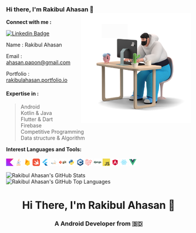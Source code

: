 ### Hi there, I'm Rakibul Ahasan 👋<a target="_blank" href="#"><img align="right" alt="GIF" src="https://raw.githubusercontent.com/PaponAhasan/PaponAhasan/main/folder.png?raw=true" width="300" /></a>

**Connect with me :**
<!--
https://github.com/shameemreza/shameemreza/blob/master/code.gif
[![Instagram Badge](https://img.shields.io/badge/-Instagram-e4405f?style=flat-square&logo=Instagram&logoColor=white)](https://www.instagram.com/ahasan.papon/)
-->
[![Linkedin Badge](https://img.shields.io/badge/-LinkedIn-0e76a8?style=flat-square&logo=Linkedin&logoColor=white)](https://www.linkedin.com/in/rakibul-ahasan-100742192/)
<!--
[![Website Badge](https://img.shields.io/badge/Website-3b5998?style=flat-square&logo=google-chrome&logoColor=white)](https://www.facebook.com/Programming-Info-104849895175821)
[![Twitter Badge](https://img.shields.io/badge/-Twitter-00acee?style=flat-square&logo=Twitter&logoColor=white)](https://twitter.com/AhasanPapon)
[![YouTube Badge](https://img.shields.io/badge/-YouTube-e4405f?style=flat-square&logo=Youtube&logoColor=white)](https://www.youtube.com/channel/UCDxZiewwjTrjmhsLNz-aO9w)
[![Facebook Badge](https://img.shields.io/badge/-Facebook-0088cc?style=flat-square&logo=Facebook&logoColor=white)](https://www.facebook.com/R.Ahasan.Papon)
-->

<!-- **Hobbies :** I like to  writing/blogging, ride the bicycle, cooking, swimming, and working out. I also like reading Story books, and searching on internet, and also binge watching a good hollywood Movies while it’s raining outside.

**Others Interests :** `Problem Solving`, `Research`, `Planning`, `Travelling`, `Swimming`, `Cricket`, `Reading blogs`

**Education :** B.Sc. in computer science, From BUBT Uniersity, Dhaka -->

Name :   Rakibul Ahasan

<!-- Description :  Software Engineer -->

Email :  ahasan.papon@gmail.com

Portfolio : [rakibulahasan.portfolio.io](https://paponahasan.github.io)

#### Expertise in :

> Android <br/>
> Kotlin & Java <br/>
> Flutter & Dart<br/>
> Firebase <br/>
> Competitive Programming <br/>
> Data structure & Algorithm <br/>
<!--
> Linux <br/>
> MySQL <br/>
> OOP <br/>
> Git & GitHub <br/>
> Php & Laravel <br/>
> API Integration like Facebook, Google, SMS, and Payment Gateway <br/>
> Microservices, REST API <br/>
-->
**Interest Languages and Tools:** </br></br>
<code><img height="20" src="https://raw.githubusercontent.com/github/explore/80688e429a7d4ef2fca1e82350fe8e3517d3494d/topics/kotlin/kotlin.png"></code>
<code><img height="20" src="https://raw.githubusercontent.com/github/explore/80688e429a7d4ef2fca1e82350fe8e3517d3494d/topics/java/java.png"></code>
<code><img height="20" src="https://raw.githubusercontent.com/github/explore/80688e429a7d4ef2fca1e82350fe8e3517d3494d/topics/firebase/firebase.png"></code>
<code><img height="20" src="https://raw.githubusercontent.com/github/explore/80688e429a7d4ef2fca1e82350fe8e3517d3494d/topics/swift/swift.png"></code>
<code><img height="20" src="https://raw.githubusercontent.com/github/explore/80688e429a7d4ef2fca1e82350fe8e3517d3494d/topics/flutter/flutter.png"></code>
<code><img height="20" src="https://raw.githubusercontent.com/github/explore/80688e429a7d4ef2fca1e82350fe8e3517d3494d/topics/mysql/mysql.png"></code>
<code><img height="20" src="https://raw.githubusercontent.com/github/explore/80688e429a7d4ef2fca1e82350fe8e3517d3494d/topics/git/git.png"></code>
<code><img height="20" src="https://raw.githubusercontent.com/github/explore/80688e429a7d4ef2fca1e82350fe8e3517d3494d/topics/python/python.png"></code>
<code><img height="20" src="https://raw.githubusercontent.com/github/explore/80688e429a7d4ef2fca1e82350fe8e3517d3494d/topics/cpp/cpp.png"></code>
<code><img height="20" src="https://raw.githubusercontent.com/github/explore/80688e429a7d4ef2fca1e82350fe8e3517d3494d/topics/laravel/laravel.png"></code>
<code><img height="20" src="https://raw.githubusercontent.com/github/explore/80688e429a7d4ef2fca1e82350fe8e3517d3494d/topics/django/django.png"></code>
<code><img height="20" src="https://raw.githubusercontent.com/github/explore/80688e429a7d4ef2fca1e82350fe8e3517d3494d/topics/javascript/javascript.png"></code>
<code><img height="20" src="https://raw.githubusercontent.com/github/explore/80688e429a7d4ef2fca1e82350fe8e3517d3494d/topics/angular/angular.png"></code>
<code><img height="20" src="https://raw.githubusercontent.com/github/explore/80688e429a7d4ef2fca1e82350fe8e3517d3494d/topics/react/react.png"></code>
<code><img height="20" src="https://raw.githubusercontent.com/github/explore/80688e429a7d4ef2fca1e82350fe8e3517d3494d/topics/vue/vue.png"></code>

<img  alt="Rakibul Ahasan's GitHub Stats" src="https://github-readme-stats.vercel.app/api?username=PaponAhasan&show_icons=true&hide_border=true&theme=radical" />  

<img  alt="Rakibul Ahasan's GitHub Top Languages" src="https://github-readme-stats.vercel.app/api/top-langs/?username=PaponAhasan&theme=radical" />  


<!--
<details>
     
  <summary>:zap: GitHub Stats</summary>
   <br />
   <img  src="https://github-readme-stats.vercel.app/api?username=PaponAhasan&show_icons=true&hide_border=true&theme=tokyonight" width="48%" align="right" >
   <img  src="https://github-readme-streak-stats.herokuapp.com/?user=PaponAhasan&theme=tokyonight&hide_border=true" width="49%" >
   <img  alt="Rakibul Ahasan's GitHub Stats" src="https://github-readme-stats.vercel.app/api?username=PaponAhasan&show_icons=true&hide_border=true&theme=radical" /> 

</details> 
 
<details>
     
  <summary>:zap: Most Used Languages</summary>
  <br />
  <img  alt="Rakibul Ahasan's GitHub Top Languages" src="https://github-readme-stats.vercel.app/api/top-langs/?username=PaponAhasan&theme=radical" />

  <img  src="https://github-readme-streak-stats.herokuapp.com/?user=PaponAhasan&theme=tokyonight&hide_border=true" width="49%" >

</details>
   <br />  
-->

<!-- 
![Profile views](https://gpvc.arturio.dev/PaponAhasan)

![GitHub Activity Graph](https://activity-graph.herokuapp.com/graph?username=PaponAhasan&bg_color=000000&color=4fff67&line=4fff67&point=ffffff&area=true&hide_border=true)
 -->

<h1 align="center">Hi There, I'm Rakibul Ahasan 👋</h1>

<h3 align="center">A Android Developer from 🇧🇩 </h3>
<br/>
<div align="center">

<!--
![Ahasan](gitartwork.svg)

</div>

 <div id="badges">
   <a href="https://www.linkedin.com/in/rakibul-ahasan-100742192/">
      <img src="https://img.shields.io/badge/LinkedIn-%230077B5.svg?style=for-the-badge&logo=linkedin&logoColor=white" alt="LinkedIn Badge"/>
   </a>
   <a href="https://twitter.com/PaponAhasan">
      <img src="https://img.shields.io/badge/Twitter-%231DA1F2.svg?style=for-the-badge&logo=twitter&logoColor=white" alt="Twitter Badge"/>
   </a>

   <img  align="right" src="https://komarev.com/ghpvc/?username=PaponAhasan&label=Profile%20views&color=green&style=flat" alt="PaponAhasan" />
   <a align="right" href="https://github.com/ferasbbm?tab=followers">
      <img  align="right" src="https://img.shields.io/github/followers/PaponAhasan?username=PaponAhasan&label=Followers" alt="PaponAhasan" />
   </a>
</div> 

-->
